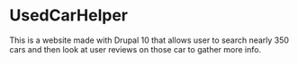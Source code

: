# UsedCarHelper
This is a website made with Drupal 10 that allows user to search nearly 350 cars and then look at user reviews on those car  to gather more info.
